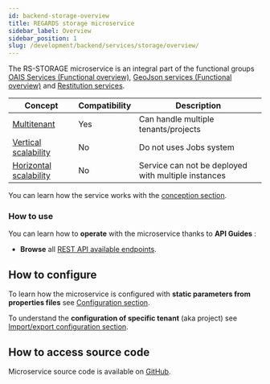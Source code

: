```yaml
---
id: backend-storage-overview
title: REGARDS storage microservice
sidebar_label: Overview
sidebar_position: 1
slug: /development/backend/services/storage/overview/
---
```


The RS-STORAGE microservice is an integral part of the functional groups [OAIS Services (Functional overview)](../../../overview/functional-overview/03-oais-catalog-services.md),
[GeoJson services (Functional overview)](../../../overview/functional-overview/04-geojson-catalog-services.md) and 
[Restitution services](../../../overview/functional-overview/05-product-restitution-services.md).

| Concept                                                                           | Compatibility | Description                                         |
|-----------------------------------------------------------------------------------|---------------|-----------------------------------------------------|
| [Multitenant](../../concepts/03-multitenant.md)                                   | Yes           | Can handle multiple tenants/projects                | 
| [Vertical scalability](../../concepts/07-scalability.md#vertical-scalability)     | No            | Do not uses Jobs system                             | 
| [Horizontal scalability](../../concepts/07-scalability.md#horizontal-scalability) | No            | Service can not be deployed with multiple instances |

You can learn how the service works with the [conception section](./conception.md).

### How to use

You can learn how to **operate** with the microservice thanks to **API Guides** :

- **Browse** all [REST API available endpoints](api-guides/rest/storage-api-swagger.mdx).

## How to configure

To learn how the microservice is configured with **static parameters from properties files**
see [Configuration section](./configuration/storage-static-configuration.md).

To understand the **configuration of specific tenant** (aka project)
see [Import/export configuration section](./configuration/storage-import-export.md).

## How to access source code

Microservice source code is available
on [GitHub](https://github.com/RegardsOss/regards-backend/tree/master/rs-storage).
